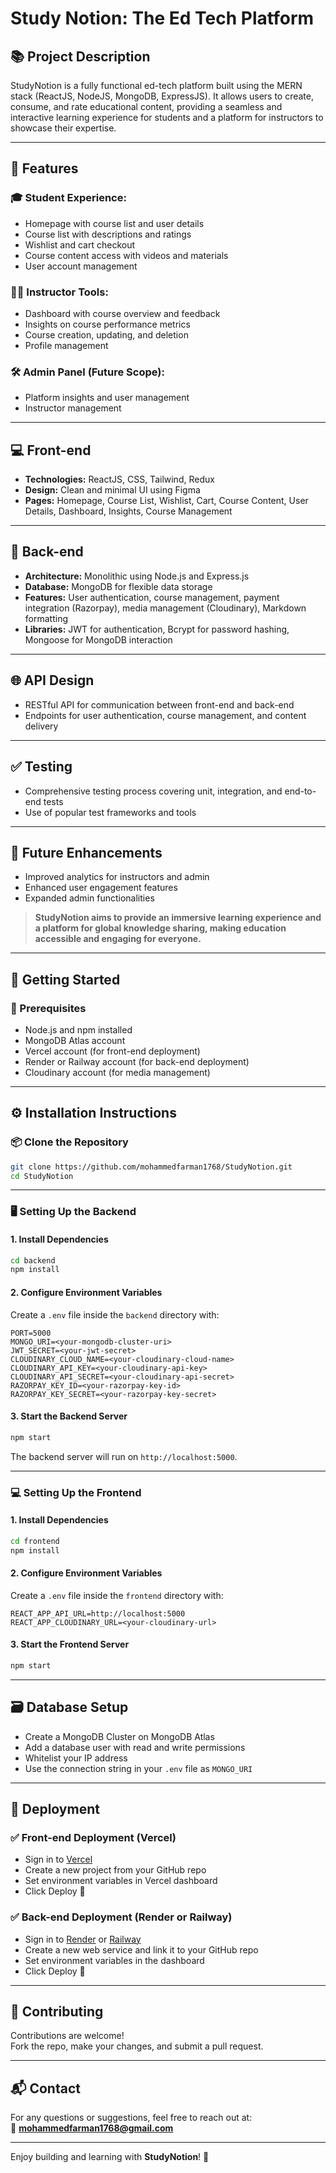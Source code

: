 # Study Notion: The Ed Tech Platform

## 📚 Project Description  
StudyNotion is a fully functional ed-tech platform built using the MERN stack (ReactJS, NodeJS, MongoDB, ExpressJS). It allows users to create, consume, and rate educational content, providing a seamless and interactive learning experience for students and a platform for instructors to showcase their expertise.

---

## 🚀 Features

### 🎓 Student Experience:
- Homepage with course list and user details  
- Course list with descriptions and ratings  
- Wishlist and cart checkout  
- Course content access with videos and materials  
- User account management  

### 🧑‍🏫 Instructor Tools:
- Dashboard with course overview and feedback  
- Insights on course performance metrics  
- Course creation, updating, and deletion  
- Profile management  

### 🛠️ Admin Panel (Future Scope):
- Platform insights and user management  
- Instructor management  

---

## 💻 Front-end  
- **Technologies:** ReactJS, CSS, Tailwind, Redux  
- **Design:** Clean and minimal UI using Figma  
- **Pages:** Homepage, Course List, Wishlist, Cart, Course Content, User Details, Dashboard, Insights, Course Management  

---

## 🧠 Back-end  
- **Architecture:** Monolithic using Node.js and Express.js  
- **Database:** MongoDB for flexible data storage  
- **Features:** User authentication, course management, payment integration (Razorpay), media management (Cloudinary), Markdown formatting  
- **Libraries:** JWT for authentication, Bcrypt for password hashing, Mongoose for MongoDB interaction  

---

## 🌐 API Design  
- RESTful API for communication between front-end and back-end  
- Endpoints for user authentication, course management, and content delivery  

---

## ✅ Testing  
- Comprehensive testing process covering unit, integration, and end-to-end tests  
- Use of popular test frameworks and tools  

---

## 🔮 Future Enhancements  
- Improved analytics for instructors and admin  
- Enhanced user engagement features  
- Expanded admin functionalities  

> **StudyNotion aims to provide an immersive learning experience and a platform for global knowledge sharing, making education accessible and engaging for everyone.**

---

## 🧱 Getting Started  

### 🔧 Prerequisites  
- Node.js and npm installed  
- MongoDB Atlas account  
- Vercel account (for front-end deployment)  
- Render or Railway account (for back-end deployment)  
- Cloudinary account (for media management)  

---

## ⚙️ Installation Instructions  

### 📦 Clone the Repository  
```bash
git clone https://github.com/mohammedfarman1768/StudyNotion.git
cd StudyNotion
```

---

### 🖥️ Setting Up the Backend

#### 1. Install Dependencies  
```bash
cd backend
npm install
```

#### 2. Configure Environment Variables  
Create a `.env` file inside the `backend` directory with:
```env
PORT=5000
MONGO_URI=<your-mongodb-cluster-uri>
JWT_SECRET=<your-jwt-secret>
CLOUDINARY_CLOUD_NAME=<your-cloudinary-cloud-name>
CLOUDINARY_API_KEY=<your-cloudinary-api-key>
CLOUDINARY_API_SECRET=<your-cloudinary-api-secret>
RAZORPAY_KEY_ID=<your-razorpay-key-id>
RAZORPAY_KEY_SECRET=<your-razorpay-key-secret>
```

#### 3. Start the Backend Server  
```bash
npm start
```
The backend server will run on `http://localhost:5000`.

---

### 💻 Setting Up the Frontend

#### 1. Install Dependencies  
```bash
cd frontend
npm install
```

#### 2. Configure Environment Variables  
Create a `.env` file inside the `frontend` directory with:
```env
REACT_APP_API_URL=http://localhost:5000
REACT_APP_CLOUDINARY_URL=<your-cloudinary-url>
```

#### 3. Start the Frontend Server  
```bash
npm start
```

---

## 🗃️ Database Setup  
- Create a MongoDB Cluster on MongoDB Atlas  
- Add a database user with read and write permissions  
- Whitelist your IP address  
- Use the connection string in your `.env` file as `MONGO_URI`

---

## 🚢 Deployment

### ✅ Front-end Deployment (Vercel)
- Sign in to [Vercel](https://vercel.com/)  
- Create a new project from your GitHub repo  
- Set environment variables in Vercel dashboard  
- Click Deploy 🚀

### ✅ Back-end Deployment (Render or Railway)
- Sign in to [Render](https://render.com/) or [Railway](https://railway.app/)  
- Create a new web service and link it to your GitHub repo  
- Set environment variables in the dashboard  
- Click Deploy 🚀

---

## 🤝 Contributing  
Contributions are welcome!  
Fork the repo, make your changes, and submit a pull request.

---

## 📬 Contact  
For any questions or suggestions, feel free to reach out at:  
📧 **mohammedfarman1768@gmail.com**

---

Enjoy building and learning with **StudyNotion**! 🚀
